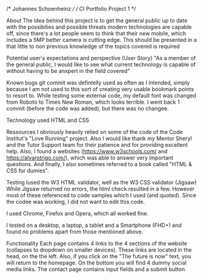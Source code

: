 /* Johannes Schoenheinz */
/* CI Portfolio Project 1 */


About
The idea behind this project is to get the general public up to date with the possibilies and possible threats modern technologies are capable off, since there's a lot people seem to think that their new mobile, which includes a 5MP better camera is cutting edge.
This should be presented in a that little to non previous knowledge of the topics covered is required


Potential user's expectations and perspective (User Story)
"As a member of the general public, I would like to see what current technology is capable of without having to be anxpert in the field covered"


Known bugs
git commit was defintelly used as often as I intended, simply because I am not used to this sort of creating very usable bookmark points to resort to.
While testing some external code, my default font was changed from Roboto to Times New Roman, which looks terrible.
I went back 1 commit (before the code was added), but there was no changee.


Technology used
HTML and CSS


Ressources
I obviously heavily relied on some of the code of the Code Institut's "Love Running" project.
Also I would like thank my Mentor Sheryl and the Tutor Support team for their patience and for providing excellent help.
Also, I found a websites (https://www.w3schools.com/ and https://alvarotrigo.com/), which was able to answer very important questions.
And finally, I also sometimes referred to a book called "HTML & CSS for dumies".


Testing
Iused the W3 HTML validator, well as the W3 CSS validator (Jigsaw)
While Jigsaw returned no errors, the html check resulted in a few. However most of these  referenced to code samples which I used (and quoted). Since the codee was
working, I did not want to edit this code.

I used Chrome, Firefox and Opera, which all worked fine.

I tested on a desktop, a laptop, a tablet and a Smartphone (FHD+) and found no problems apart from those mentioned above.


Functionality
Each page contains 4 links to the 4 sections of the website (collapses to dropdown on smaller devices). These links are located in the head, on the the left.
Also, if you click on the "The future is now" text, you will return to the homepage.
On the bottom you will find 4 dummy social media links.
The contact page contains input fields and a submit button